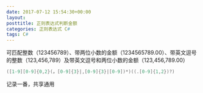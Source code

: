 ```yaml
---
date: 2017-07-12 15:54:30+00:00
layout: 
posttitle: 正则表达式判断金额
categories: 正则表达式 C#
tags: C#
---
```



可匹配整数（123456789）、带两位小数的金额（1234565789.00）、带英文逗号的整数（123,456,789）及带英文逗号和两位小数的金额（123,456,789.00）

``` C#
([1-9][0-9]{0,2}(，[0-9]{3}|,[0-9]{3}|[0-9])*)((.[0-9]{1,2})?)
``` 

记录一番，共享通用
